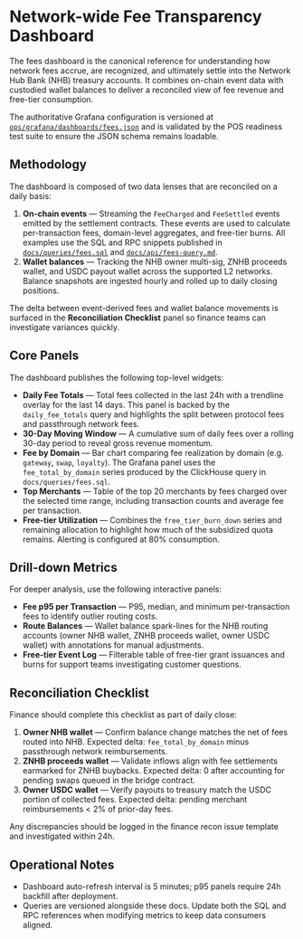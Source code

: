 # Network-wide Fee Transparency Dashboard

The fees dashboard is the canonical reference for understanding how network fees accrue, are
recognized, and ultimately settle into the Network Hub Bank (NHB) treasury accounts. It combines
on-chain event data with custodied wallet balances to deliver a reconciled view of fee revenue and
free-tier consumption.

The authoritative Grafana configuration is versioned at
[`ops/grafana/dashboards/fees.json`](../../ops/grafana/dashboards/fees.json) and is validated by the
POS readiness test suite to ensure the JSON schema remains loadable.

## Methodology

The dashboard is composed of two data lenses that are reconciled on a daily basis:

1. **On-chain events** &mdash; Streaming the `FeeCharged` and `FeeSettled` events emitted by
   the settlement contracts. These events are used to calculate per-transaction fees, domain-level
   aggregates, and free-tier burns. All examples use the SQL and RPC snippets published in
   [`docs/queries/fees.sql`](../queries/fees.sql) and [`docs/api/fees-query.md`](../api/fees-query.md).
2. **Wallet balances** &mdash; Tracking the NHB owner multi-sig, ZNHB proceeds wallet, and USDC
   payout wallet across the supported L2 networks. Balance snapshots are ingested hourly and rolled
   up to daily closing positions.

The delta between event-derived fees and wallet balance movements is surfaced in the
**Reconciliation Checklist** panel so finance teams can investigate variances quickly.

## Core Panels

The dashboard publishes the following top-level widgets:

- **Daily Fee Totals** &mdash; Total fees collected in the last 24h with a trendline overlay for the
  last 14 days. This panel is backed by the `daily_fee_totals` query and highlights the split between
  protocol fees and passthrough network fees.
- **30-Day Moving Window** &mdash; A cumulative sum of daily fees over a rolling 30-day period to reveal
  gross revenue momentum.
- **Fee by Domain** &mdash; Bar chart comparing fee realization by domain (e.g. `gateway`, `swap`,
  `loyalty`). The Grafana panel uses the `fee_total_by_domain` series produced by the ClickHouse
  query in `docs/queries/fees.sql`.
- **Top Merchants** &mdash; Table of the top 20 merchants by fees charged over the selected time range,
  including transaction counts and average fee per transaction.
- **Free-tier Utilization** &mdash; Combines the `free_tier_burn_down` series and remaining allocation
  to highlight how much of the subsidized quota remains. Alerting is configured at 80% consumption.

## Drill-down Metrics

For deeper analysis, use the following interactive panels:

- **Fee p95 per Transaction** &mdash; P95, median, and minimum per-transaction fees to identify outlier
  routing costs.
- **Route Balances** &mdash; Wallet balance spark-lines for the NHB routing accounts (owner NHB wallet,
  ZNHB proceeds wallet, owner USDC wallet) with annotations for manual adjustments.
- **Free-tier Event Log** &mdash; Filterable table of free-tier grant issuances and burns for support
  teams investigating customer questions.

## Reconciliation Checklist

Finance should complete this checklist as part of daily close:

1. **Owner NHB wallet** &mdash; Confirm balance change matches the net of fees routed into NHB. Expected
   delta: `fee_total_by_domain` minus passthrough network reimbursements.
2. **ZNHB proceeds wallet** &mdash; Validate inflows align with fee settlements earmarked for ZNHB
   buybacks. Expected delta: 0 after accounting for pending swaps queued in the bridge contract.
3. **Owner USDC wallet** &mdash; Verify payouts to treasury match the USDC portion of collected fees.
   Expected delta: pending merchant reimbursements < 2% of prior-day fees.

Any discrepancies should be logged in the finance recon issue template and investigated within 24h.

## Operational Notes

- Dashboard auto-refresh interval is 5 minutes; p95 panels require 24h backfill after deployment.
- Queries are versioned alongside these docs. Update both the SQL and RPC references when modifying
  metrics to keep data consumers aligned.
